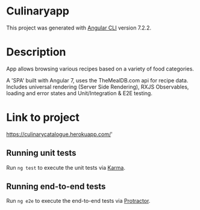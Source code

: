 # Culinaryapp

This project was generated with [Angular CLI](https://github.com/angular/angular-cli) version 7.2.2.

# Description

App allows browsing various recipes based on a variety of food categories.

A 'SPA' built with Angular 7, uses the TheMealDB.com api for recipe data. Includes universal rendering (Server Side Rendering), RXJS Observables, loading and error states and Unit/Integration & E2E testing.

# Link to project

https://culinarycatalogue.herokuapp.com/'




## Running unit tests

Run `ng test` to execute the unit tests via [Karma](https://karma-runner.github.io).

## Running end-to-end tests

Run `ng e2e` to execute the end-to-end tests via [Protractor](http://www.protractortest.org/).
